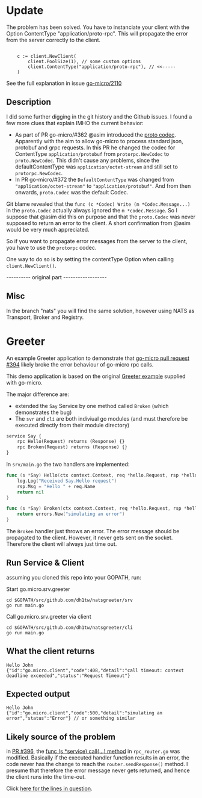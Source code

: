# Update 

The problem has been solved. You have to instanciate your client with the Option ContentType "application/proto-rpc".
This will propagate the error from the server correctly to the client. 


```golang

    c := client.NewClient(
		client.PoolSize(1), // some custom options
		client.ContentType("application/proto-rpc"), // <<-----
	)

```

See the full explanation in issue [go-micro/2110](https://github.com/asim/go-micro/issues/2110)

## Description

I did some further digging in the git history and the Github issues. I found a few more clues that explain IMHO the current behavior: 
- As part of PR go-micro/#362 @asim introduced the [proto codec](https://github.com/asim/go-micro/tree/master/codec/proto). Apparently with the aim to allow go-micro to process standard json, protobuf and grpc requests. In this PR he changed the codec for ContentType `application/protobuf` from `protorpc.NewCodec` to `proto.NewCodec`. This didn't cause any problems, since the defaultContentType was `application/octet-stream` and still set to `protorpc.NewCodec`. 
- In PR go-micro/#372 the `DefaultContentType` was changed from `"application/octet-stream"` to `"application/protobuf"`. And from then onwards, `proto.Codec` was the default Codec.

Git blame revealed that the `func (c *Codec) Write (m *Codec.Message...)` in the `proto.Codec` actually always ignored the `m *codec.Message`. So I suppose that @asim did this on purpose and that the `proto.Codec` was never supposed to return an error to the client. A short confirmation from @asim would be very much appreciated. 

So if you want to propagate error messages from the server to the client, you have to use the `protorpc` codec.

One way to do so is by setting the contentType Option when calling `client.NewClient()`.  

---------- original part ------------------

## Misc

In the branch "nats" you will find the same solution, however using NATS as Transport, Broker and Registry.

# Greeter

An example Greeter application to demonstrate that [go-micro pull request #394](https://github.com/asim/go-micro/pull/396)
likely broke the error behaviour of go-micro rpc calls.

This demo application is based on the original [Greeter example](https://github.com/asim/go-micro/tree/master/examples/greeter)
supplied with go-micro.

The major difference are:
- extended the `Say` Service by one method called `Broken` (which demonstrates the bug)
- The `svr` and `cli` are both indiviual go modules (and must therefore be executed directly from their module directory)

```protobuf
service Say {
	rpc Hello(Request) returns (Response) {}
	rpc Broken(Request) returns (Response) {}
}
```

In `srv/main.go` the two handlers are implemented:

```go
func (s *Say) Hello(ctx context.Context, req *hello.Request, rsp *hello.Response) error {
	log.Log("Received Say.Hello request")
	rsp.Msg = "Hello " + req.Name
	return nil
}

func (s *Say) Broken(ctx context.Context, req *hello.Request, rsp *hello.Response) error {
	return errors.New("simulating an error")
}
```

The `Broken` handler just throws an error. The error message should be propagated to the client. However, it never
gets sent on the socket. Therefore the client will always just time out.

## Run Service & Client

assuming you cloned this repo into your GOPATH, run:

Start go.micro.srv.greeter
```shell
cd $GOPATH/src/github.com/dh1tw/natsgreeter/srv
go run main.go
```

Call go.micro.srv.greeter via client
```shell
cd $GOPATH/src/github.com/dh1tw/natsgreeter/cli
go run main.go
```

## What the client returns
```shell
Hello John
{"id":"go.micro.client","code":408,"detail":"call timeout: context deadline exceeded","status":"Request Timeout"}
```
## Expected output
```shell
Hello John
{"id":"go.micro.client","code":500,"detail":"simulating an error","status":"Error"} // or something similar
```

## Likely source of the problem

in [PR #396](https://github.com/asim/go-micro/pull/396/files), the [func (s *service) call(...) method](https://github.com/asim/go-micro/blob/bba3107ae13fb9ce9e273106c4543c5c50a460bc/server/rpc_router.go#L202) in `rpc_router.go` was modified. Basically if the
executed handler function results in an error, the code never has the change to reach the `router.sendResponse()` method.
I presume that therefore the error message never gets returned, and hence the client runs into the time-out.

Click [here for the lines in question](https://github.com/asim/go-micro/blob/bba3107ae13fb9ce9e273106c4543c5c50a460bc/server/rpc_router.go#L239-L245).